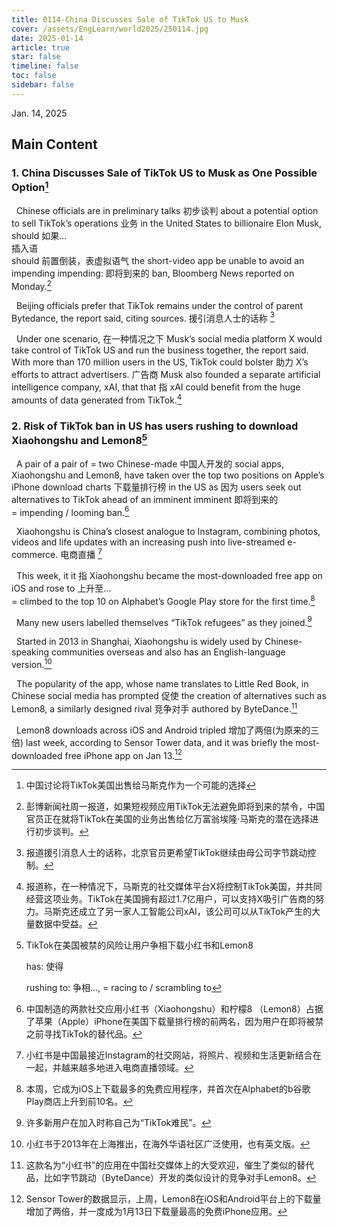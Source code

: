 ```yaml
---
title: 0114-China Discusses Sale of TikTok US to Musk
cover: /assets/EngLearn/world2025/250114.jpg
date: 2025-01-14
article: true
star: false
timeline: false
toc: false
sidebar: false
---
```

Jan. 14, 2025
<!-- more -->

## Main Content

### 1. China Discusses Sale of TikTok US to Musk as One Possible Option[^t1]


&nbsp; Chinese officials are 
<span class="hover-note">
in preliminary talks
<span class="hover-content">
初步谈判
</span></span>
 about a potential option to sell TikTok’s 
<span class="hover-note">
operations
<span class="hover-content">
业务
</span></span>
 in the United States to billionaire Elon Musk, 
<span class="hover-note">
should
<span class="hover-content">
如果...<br>
插入语 <br>
should 前置倒装，表虚拟语气
</span></span>
 the short-video app be unable to avoid an 
<span class="hover-note">
impending
<span class="hover-content">
impending: 即将到来的
</span></span>
 ban, Bloomberg News reported on Monday.[^s1]



&nbsp; Beijing officials prefer that TikTok remains under the control of parent Bytedance, the report said, 
<span class="hover-note">
citing sources.
<span class="hover-content">
援引消息人士的话称
</span></span>
[^s2]


&nbsp; <span class="space"> </span>
<span class="hover-note">
Under one scenario,
<span class="hover-content">
在一种情况之下
</span></span>
 Musk’s social media platform X would take control of TikTok US and run the business together, the report said. With more than 170 million users in the US, TikTok could 
<span class="hover-note">
bolster
<span class="hover-content">
助力
</span></span>
 X’s efforts to attract 
<span class="hover-note">
advertisers.
<span class="hover-content">
广告商
</span></span>
 Musk also founded a separate artificial intelligence company, xAI, 
<span class="hover-note">
that
<span class="hover-content">
that 指 xAI
</span></span>
 could benefit from the huge amounts of data generated from TikTok.[^s3]


### 2. Risk of TikTok ban in US has users rushing to download Xiaohongshu and Lemon8[^t2]

&nbsp; <span class="space"> </span>
<span class="hover-note">
A pair of
<span class="hover-content">
a pair of = two
</span></span>
<span class="space"> </span>
<span class="hover-note">
 Chinese-made
<span class="hover-content">
中国人开发的
</span></span>
 social apps, Xiaohongshu and Lemon8, have taken over the top two positions on Apple’s iPhone 
<span class="hover-note">
download charts
<span class="hover-content">
下载量排行榜
</span></span>
 in the US 
<span class="hover-note">
as
<span class="hover-content">
因为
</span></span>
 users seek out alternatives to TikTok ahead of an 
<span class="hover-note">
imminent
<span class="hover-content">
imminent 即将到来的 <br>
= impending / looming
</span></span>
 ban.[^s4]


&nbsp; Xiaohongshu is China’s closest analogue to Instagram, combining photos, videos and life updates with an increasing push into 
<span class="hover-note">
live-streamed e-commerce.
<span class="hover-content">
电商直播
</span></span>
[^s5]


&nbsp; This week, 
<span class="hover-note">
it
<span class="hover-content">
it 指 Xiaohongshu
</span></span>
 became the most-downloaded free app on iOS and 
<span class="hover-note">
rose to
<span class="hover-content">
上升至... <br>
= climbed to
</span></span>
 the top 10 on Alphabet’s Google Play store for the first time.[^s6]


&nbsp; Many new users labelled themselves “TikTok refugees” as they joined.[^s7]


&nbsp; Started in 2013 in Shanghai, Xiaohongshu is widely used by Chinese-speaking communities overseas and also has an English-language version.[^s8]


&nbsp; The popularity of the app, whose name translates to Little Red Book, in Chinese social media has 
<span class="hover-note">
prompted
<span class="hover-content">
促使
</span></span>
 the creation of alternatives such as Lemon8, a similarly designed 
<span class="hover-note">
rival
<span class="hover-content">
竞争对手
</span></span>
 authored by ByteDance.[^s9]



&nbsp; Lemon8 downloads across iOS and Android 
<span class="hover-note">
tripled
<span class="hover-content">
增加了两倍(为原来的三倍)
</span></span>
 last week, according to Sensor Tower data, and it was briefly the most-downloaded free iPhone app on Jan 13.[^s10]



[^t1]: 中国讨论将TikTok美国出售给马斯克作为一个可能的选择

[^s1]: 彭博新闻社周一报道，如果短视频应用TikTok无法避免即将到来的禁令，中国官员正在就将TikTok在美国的业务出售给亿万富翁埃隆·马斯克的潜在选择进行初步谈判。

[^s2]: 报道援引消息人士的话称，北京官员更希望TikTok继续由母公司字节跳动控制。

[^s3]: 报道称，在一种情况下，马斯克的社交媒体平台X将控制TikTok美国，并共同经营这项业务。TikTok在美国拥有超过1.7亿用户，可以支持X吸引广告商的努力。马斯克还成立了另一家人工智能公司xAI，该公司可以从TikTok产生的大量数据中受益。

[^t2]: TikTok在美国被禁的风险让用户争相下载小红书和Lemon8

    has: 使得

    rushing to: 争相..., = racing to / scrambling to

[^s4]: 中国制造的两款社交应用小红书（Xiaohongshu）和柠檬8 （Lemon8）占据了苹果（Apple）iPhone在美国下载量排行榜的前两名，因为用户在即将被禁之前寻找TikTok的替代品。

[^s5]: 小红书是中国最接近Instagram的社交网站，将照片、视频和生活更新结合在一起，并越来越多地进入电商直播领域。

[^s6]: 本周，它成为iOS上下载最多的免费应用程序，并首次在Alphabet的b谷歌Play商店上升到前10名。

[^s7]: 许多新用户在加入时称自己为“TikTok难民”。

[^s8]: 小红书于2013年在上海推出，在海外华语社区广泛使用，也有英文版。

[^s9]: 这款名为“小红书”的应用在中国社交媒体上的大受欢迎，催生了类似的替代品，比如字节跳动（ByteDance）开发的类似设计的竞争对手Lemon8。

[^s10]: Sensor Tower的数据显示，上周，Lemon8在iOS和Android平台上的下载量增加了两倍，并一度成为1月13日下载量最高的免费iPhone应用。
